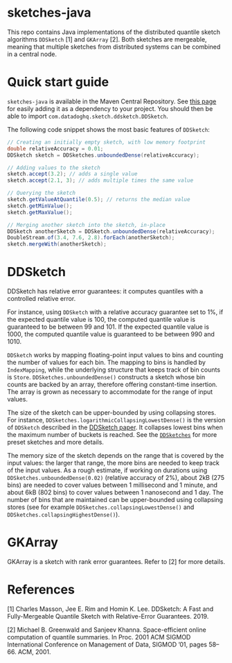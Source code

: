 # sketches-java

This repo contains Java implementations of the distributed quantile sketch algorithms `DDSketch` [1] and `GKArray` [2]. Both sketches are mergeable, meaning that multiple sketches from distributed systems can be combined in a central node.

# Quick start guide

`sketches-java` is available in the Maven Central Repository. See [this page](https://search.maven.org/artifact/com.datadoghq/sketches-java) for easily adding it as a dependency to your project. You should then be able to import `com.datadoghq.sketch.ddsketch.DDSketch`.

The following code snippet shows the most basic features of `DDSketch`:

```java
// Creating an initially empty sketch, with low memory footprint
double relativeAccuracy = 0.01;
DDSketch sketch = DDSketches.unboundedDense(relativeAccuracy);

// Adding values to the sketch
sketch.accept(3.2); // adds a single value
sketch.accept(2.1, 3); // adds multiple times the same value

// Querying the sketch
sketch.getValueAtQuantile(0.5); // returns the median value
sketch.getMinValue();
sketch.getMaxValue();

// Merging another sketch into the sketch, in-place
DDSketch anotherSketch = DDSketch.unboundedDense(relativeAccuracy);
DoubleStream.of(3.4, 7.6, 2.8).forEach(anotherSketch);
sketch.mergeWith(anotherSketch);
```

# DDSketch

DDSketch has relative error guarantees: it computes quantiles with a controlled relative error.

For instance, using `DDSketch` with a relative accuracy guarantee set to 1%, if the expected quantile value is 100, the computed quantile value is guaranteed to be between 99 and 101. If the expected quantile value is 1000, the computed quantile value is guaranteed to be between 990 and 1010.

`DDSketch` works by mapping floating-point input values to bins and counting the number of values for each bin. The mapping to bins is handled by `IndexMapping`, while the underlying structure that keeps track of bin counts is `Store`. `DDSketches.unboundedDense()` constructs a sketch whose bin counts are backed by an array, therefore offering constant-time insertion. The array is grown as necessary to accommodate for the range of input values.  

The size of the sketch can be upper-bounded by using collapsing stores. For instance, `DDSketches.logarithmicCollapsingLowestDense()` is the version of `DDSketch` described in the [DDSketch paper](http://www.vldb.org/pvldb/vol12/p2195-masson.pdf). It collapses lowest bins when the maximum number of buckets is reached. See the [`DDSketches`](src/main/java/com/datadoghq/sketch/ddsketch/DDSketches.java) for more preset sketches and more details.

The memory size of the sketch depends on the range that is covered by the input values: the larger that range, the more bins are needed to keep track of the input values. As a rough estimate, if working on durations using `DDSketches.unboundedDense(0.02)` (relative accuracy of 2%), about 2kB (275 bins) are needed to cover values between 1 millisecond and 1 minute, and about 6kB (802 bins) to cover values between 1 nanosecond and 1 day. The number of bins that are maintained can be upper-bounded using collapsing stores (see for example `DDSketches.collapsingLowestDense()` and `DDSketches.collapsingHighestDense()`).

# GKArray

GKArray is a sketch with rank error guarantees. Refer to [2] for more details.

# References
[1] Charles Masson, Jee E. Rim and Homin K. Lee. DDSketch: A Fast and Fully-Mergeable Quantile Sketch with Relative-Error Guarantees. 2019.

[2] Michael B. Greenwald and Sanjeev Khanna. Space-efficient online computation of quantile summaries. In Proc. 2001 ACM
SIGMOD International Conference on Management of Data, SIGMOD ’01, pages 58–66. ACM, 2001.
